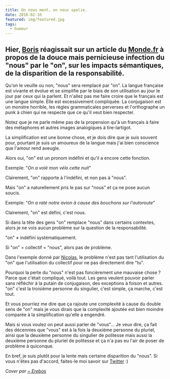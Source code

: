 ```yaml
---
title: On nous ment, on nous spolie.
date: 2016-02-16
featured: img/featured.jpg
tags:
  - humeur
---
```


Hier, [Boris](http://twitter.com/borisschapira) réagissait sur un article du [Monde.fr](http://correcteurs.blog.lemonde.fr/2016/01/30/le-pronom-nous-est-il-entre-en-zone-omineuse/) à propos de la douce mais pernicieuse infection du "**nous**" par le "**on**", sur les impacts sémantiques, de la disparition de la responsabilité.
---

Qu'on le veuille ou non, "nous" sera remplacé par "on". La langue française est vivante et évolue et se simplifie par le biais de son utilisation au jour le jour par ceux qui la parlent. Et n'allez pas me faire croire que le français est une langue simple. Elle est excessivement compliquée. La conjugaison est un monstre horrible, les règles grammaticales perverses et l'orthographe un punk à chien qui ne respecte que ce qu'il veut bien respecter.

Notez que je ne parle même pas de la propension qu'à un français à faire des métaphores et autres images analogiques à tire-lartigot.

La simplification est une bonne chose, et je dois dire que je suis souvent pour, pourtant je suis un amoureux de la langue mais j'ai bien conscience que l'amour rend aveugle.

Alors oui, "on" est un pronom indéfini et qu'il a encore cette fonction.

Exemple: "*On a volé mon vélo cette nuit*"

Clairement, "on" rapporte à l'indéfini, et non pas à "nous".

Mais "on" a naturellement pris le pas sur "nous" et ça ne pose aucun soucis.

Exemple: "*On a raté notre avion à cause des bouchons sur l'autoroute*"

Clairement, "on" est défini, c'est nous.

Si dans la tête des gens "on" remplace "nous" dans certains contextes, alors je ne vois aucun problème sur la question de la responsabilité.

"on" ≠ indéfini systématiquement.

Si "on" = collectif = "nous", alors pas de problème.

Dans l'exemple donné par [Nicolas](http://www.nicolas-hoffmann.net/source/1560-J-ai-decide-d-arreter-de-sauver-le-monde.html), le problème n'est pas tant l'utilisation du "on" que l'utilisation du collectif pour ne pas directement dire "tu".

Pourquoi la perte du "nous" n'est pas foncièrement une mauvaise chose ? Parce que c'était compliqué, voilà tout. Les gens veulent pouvoir parler sans réfléchir à la putain de conjugaison, des exceptions à foison et autres. "on" c'est la troisième personne du singulier, c'est simple, ça marche, c'est tout.

Et vous pourriez me dire que ça rajoute une complexité à cause du double sens de "on" mais je vous dirais que la complexité ajoutée est bien moindre comparée à la simplification qu'elle a engendré.

Mais si vous voulez on peut aussi parler de "vous"… Je veux dire, ça fait des décennies que "vous" est à la fois la deuxième personne du pluriel, ainsi que la deuxième personne du singulier de politesse mais aussi la deuxième personne du pluriel de politesse et ça n'a pas eu l'air de poser de problème à quiconque.

En bref, je suis plutôt pour la lente mais certaine disparition du "nous". Si vous n'êtes pas d'accord, faites-le moi savoir sur [Twitter](http://twitter.com/GoOz) :)

*Cover par [~ Erebos](https://www.flickr.com/photos/erebos_/6169168565/)*

